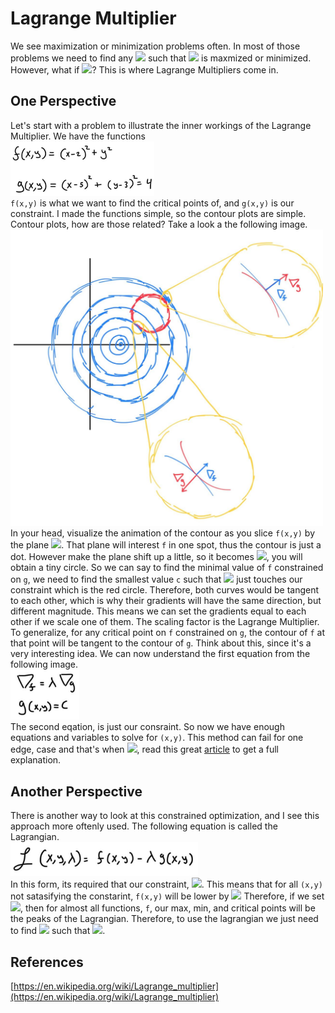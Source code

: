 # Lagrange Multiplier
 We see maximization or minimization problems often. In most of those problems we need to find any <img src="https://render.githubusercontent.com/render/math?math=(x,y)">
 such that <img src="https://render.githubusercontent.com/render/math?math=f(x,y)"> is maxmized or minimized. However, what if <img src="https://render.githubusercontent.com/render/math?math=(x,y) \notin \mathbb{R}^2">? This is where Lagrange Multipliers come in.

## One Perspective
Let's start with a problem to illustrate the inner workings of the Lagrange Multiplier. We have the functions <br />
<img src="/Lagrange/problem.png" alt="drawing" width="230"/> <br />
`f(x,y)` is what we want to find the critical points of, and `g(x,y)`  is our constraint. I made the functions simple, so the contour plots are simple. Contour plots, how are those related? Take a look a the following image. <br />
<img src="/Lagrange/diagram.png" alt="drawing" width="500"/> <br />
In your head, visualize the animation of the contour as you slice `f(x,y)` by the plane <img src="https://render.githubusercontent.com/render/math?math=z=0">. That plane will interest `f` in one spot, thus the contour is just a dot. However make the plane shift up a little, so it becomes <img src="https://render.githubusercontent.com/render/math?math=z=0.1">, you will obtain a tiny circle. So we can say to find the minimal value of `f` constrained on `g`, we need to find the smallest value `c` such that <img src="https://render.githubusercontent.com/render/math?math=z=c"> just touches our constraint which is the red circle. Therefore, both curves would be tangent to each other, which is why their gradients will have the same direction, but different magnitude. This means we can set the gradients equal to each other if we scale one of them. The scaling factor is the Lagrange Multiplier. To generalize, for any critical point on `f` constrained on `g`, the contour of `f` at that point will be tangent to the contour of `g`. Think about this, since it's a very interesting idea. We can now understand the first equation from the following image. 
<br /> <img src="/Lagrange/eq.png" alt="drawing" width="110"/> <br />
The second eqation, is just our consraint. So now we have enough equations and variables to solve for `(x,y)`. This method can fail for one edge, case and that's when <img src="https://render.githubusercontent.com/render/math?math=\nabla g = 0">, read this great [article](https://www.maa.org/sites/default/files/nunemacher01010325718.pdf) to get a full explanation. 

## Another Perspective
There is another way to look at this constrained optimization, and I see this approach more oftenly used. The following equation is called the Lagrangian. <br />
<img src="/Lagrange/Lagrangian.png" alt="drawing" width="300"/> <br />
In this form, its required that our constraint, <img src="https://render.githubusercontent.com/render/math?math=g(x,y)=0">. This means that for all `(x,y)` not satasifying the constarint, `f(x,y)` will be lower by <img src="https://render.githubusercontent.com/render/math?math=\lambda g(x,y)">
Therefore, if we set <img src="https://render.githubusercontent.com/render/math?math=\lambda = 10^10">, then for almost all functions, `f`, our max, min, and critical points will be the peaks of the Lagrangian. Therefore, to use the lagrangian we just need to find
<img src="https://render.githubusercontent.com/render/math?math=(x,y,\lambda)"> such that <img src="https://render.githubusercontent.com/render/math?math=\nabla \mathcal{L}(x,y,\lambda) = 0">.


## References
[https://en.wikipedia.org/wiki/Lagrange_multiplier](https://en.wikipedia.org/wiki/Lagrange_multiplier)
